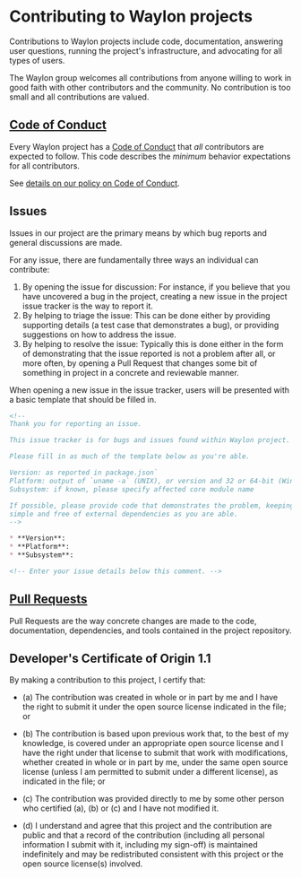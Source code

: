 # Contributing to Waylon projects

Contributions to Waylon projects include code, documentation, answering user questions,
running the project's infrastructure, and advocating for all types of users.

The Waylon group welcomes all contributions from anyone willing to work in
good faith with other contributors and the community. No contribution is too
small and all contributions are valued.


## [Code of Conduct](./doc/guides/contributing/coc.md)

Every Waylon project has a
[Code of Conduct](https://gitlab.com/waylon-private/waylon-access-control-client-nodejs/blob/master/CODE_OF_CONDUCT.md)
that *all* contributors are expected to follow. This code describes the
*minimum* behavior expectations for all contributors.

See [details on our policy on Code of Conduct](https://gitlab.com/waylon-private/waylon-access-control-client-nodejs/blob/master/CODE_OF_CONDUCT.md).

## Issues

Issues in our project are the primary means by which bug reports and
general discussions are made.

For any issue, there are fundamentally three ways an individual can
contribute:

1. By opening the issue for discussion: For instance, if you believe that you
   have uncovered a bug in the project, creating a new issue in the project
   issue tracker is the way to report it.
2. By helping to triage the issue: This can be done either by providing
   supporting details (a test case that demonstrates a bug), or providing
   suggestions on how to address the issue.
3. By helping to resolve the issue: Typically this is done either in the form
   of demonstrating that the issue reported is not a problem after all, or more
   often, by opening a Pull Request that changes some bit of something in
   project in a concrete and reviewable manner.

When opening a new issue in the issue tracker, users will be
presented with a basic template that should be filled in.

```markdown
<!--
Thank you for reporting an issue.

This issue tracker is for bugs and issues found within Waylon project.

Please fill in as much of the template below as you're able.

Version: as reported in package.json`
Platform: output of `uname -a` (UNIX), or version and 32 or 64-bit (Windows)
Subsystem: if known, please specify affected core module name

If possible, please provide code that demonstrates the problem, keeping it as
simple and free of external dependencies as you are able.
-->

* **Version**:
* **Platform**:
* **Subsystem**:

<!-- Enter your issue details below this comment. -->
```

## [Pull Requests](./doc/guides/contributing/pull-requests.md)

Pull Requests are the way concrete changes are made to the code, documentation,
dependencies, and tools contained in the project repository.

<a id="developers-certificate-of-origin"></a>
## Developer's Certificate of Origin 1.1

By making a contribution to this project, I certify that:

* (a) The contribution was created in whole or in part by me and I
  have the right to submit it under the open source license
  indicated in the file; or

* (b) The contribution is based upon previous work that, to the best
  of my knowledge, is covered under an appropriate open source
  license and I have the right under that license to submit that
  work with modifications, whether created in whole or in part
  by me, under the same open source license (unless I am
  permitted to submit under a different license), as indicated
  in the file; or

* (c) The contribution was provided directly to me by some other
  person who certified (a), (b) or (c) and I have not modified
  it.

* (d) I understand and agree that this project and the contribution
  are public and that a record of the contribution (including all
  personal information I submit with it, including my sign-off) is
  maintained indefinitely and may be redistributed consistent with
  this project or the open source license(s) involved.
